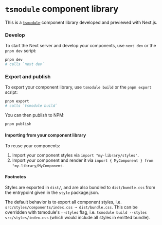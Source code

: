 # `tsmodule` component library

This is a [`tsmodule`](https://github.com/tsmodule/tsmodule) component library
developed and previewed with Next.js.

### Develop

To start the Next server and develop your components, use `next dev` or the
`pnpm dev` script:

```bash
pnpm dev
# calls `next dev`
```

### Export and publish

To export your component library, use `tsmodule build` or the `pnpm export`
script:

```bash
pnpm export
# calls `tsmodule build`
```

You can then publish to NPM:

```bash
pnpm publish
```

#### Importing from your component library

To reuse your components:

  1. Import your component styles via `import "my-library/styles"`.
  2. Import your component and render it via `import { MyComponent } from
     "my-library/MyComponent`.

#### Footnotes

Styles are exported in `dist/`, and are also bundled to `dist/bundle.css` from
the entrypoint given in the `style` package.json.

The default behavior is to export all component styles, i.e.
`src/styles/components/index.css ➞ dist/bundle.css`.  This can be overridden
with tsmodule's `--styles` flag, i.e. `tsmodule build --styles
src/styles/index.css` (which would include all styles in emitted bundle).